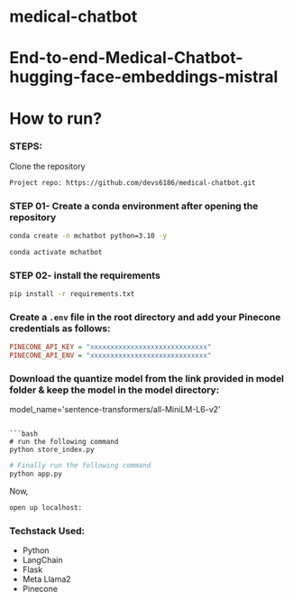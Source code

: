# medical-chatbot
# End-to-end-Medical-Chatbot-hugging-face-embeddings-mistral

# How to run?
### STEPS:

Clone the repository

```bash
Project repo: https://github.com/devs6186/medical-chatbot.git
```

### STEP 01- Create a conda environment after opening the repository

```bash
conda create -n mchatbot python=3.10 -y
```

```bash
conda activate mchatbot
```

### STEP 02- install the requirements
```bash
pip install -r requirements.txt
```


### Create a `.env` file in the root directory and add your Pinecone credentials as follows:

```ini
PINECONE_API_KEY = "xxxxxxxxxxxxxxxxxxxxxxxxxxxxx"
PINECONE_API_ENV = "xxxxxxxxxxxxxxxxxxxxxxxxxxxxx"
```


### Download the quantize model from the link provided in model folder & keep the model in the model directory:

model_name='sentence-transformers/all-MiniLM-L6-v2'
```

```bash
# run the following command
python store_index.py
```

```bash
# Finally run the following command
python app.py
```

Now,
```bash
open up localhost:
```


### Techstack Used:

- Python
- LangChain
- Flask
- Meta Llama2
- Pinecone

